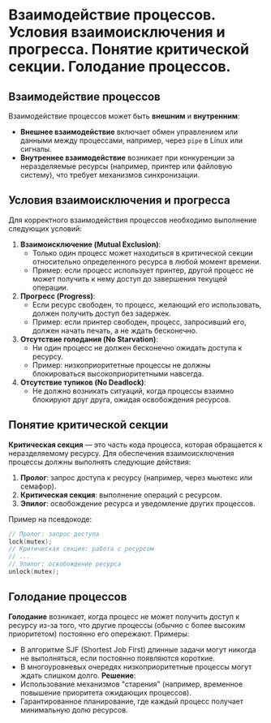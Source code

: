 # Взаимодействие процессов. Условия взаимоисключения и прогресса. Понятие критической секции. Голодание процессов.
## Взаимодействие процессов
Взаимодействие процессов может быть **внешним** и **внутренним**:
- **Внешнее взаимодействие** включает обмен управлением или данными между процессами, например, через `pipe` в Linux или сигналы.
- **Внутреннее взаимодействие** возникает при конкуренции за неразделяемые ресурсы (например, принтер или файловую систему), что требует механизмов синхронизации.
## Условия взаимоисключения и прогресса
Для корректного взаимодействия процессов необходимо выполнение следующих условий:
1. **Взаимоисключение (Mutual Exclusion)**:
   - Только один процесс может находиться в критической секции относительно определенного ресурса в любой момент времени.
   - Пример: если процесс использует принтер, другой процесс не может получить к нему доступ до завершения текущей операции.
2. **Прогресс (Progress)**:
   - Если ресурс свободен, то процесс, желающий его использовать, должен получить доступ без задержек.
   - Пример: если принтер свободен, процесс, запросивший его, должен начать печать, а не ждать бесконечно.
3. **Отсутствие голодания (No Starvation)**:
   - Ни один процесс не должен бесконечно ожидать доступа к ресурсу.
   - Пример: низкоприоритетные процессы не должны блокироваться высокоприоритетными навсегда.
4. **Отсутствие тупиков (No Deadlock)**:
   - Не должно возникать ситуаций, когда процессы взаимно блокируют друг друга, ожидая освобождения ресурсов.
## Понятие критической секции
**Критическая секция** — это часть кода процесса, которая обращается к неразделяемому ресурсу. Для обеспечения взаимоисключения процессы должны выполнять следующие действия:
1. **Пролог**: запрос доступа к ресурсу (например, через мьютекс или семафор).
2. **Критическая секция**: выполнение операций с ресурсом.
3. **Эпилог**: освобождение ресурса и уведомление других процессов.

Пример на псевдокоде:
```c
// Пролог: запрос доступа
lock(mutex);
// Критическая секция: работа с ресурсом
// ...
// Эпилог: освобождение ресурса
unlock(mutex);
```
## Голодание процессов
**Голодание** возникает, когда процесс не может получить доступ к ресурсу из-за того, что другие процессы (обычно с более высоким приоритетом) постоянно его опережают. Примеры:
- В алгоритме SJF (Shortest Job First) длинные задачи могут никогда не выполняться, если постоянно появляются короткие.
- В многоуровневых очередях низкоприоритетные процессы могут ждать слишком долго.
**Решение**:
- Использование механизмов "старения" (например, временное повышение приоритета ожидающих процессов).
- Гарантированное планирование, где каждый процесс получает минимальную долю ресурсов.